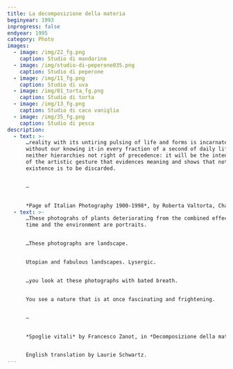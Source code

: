 ```yaml
---
title: La decomposizione della materia
beginyear: 1993
inprogress: false
endyear: 1995
category: Photo
images:
  - image: /img/22_fg.png
    caption: Studio di mandarino
  - image: /img/studio-di-peperone035.png
    caption: Studio di peperone
  - image: /img/11_fg.png
    caption: Studio di uva
  - image: /img/01_torta_fg.png
    caption: Studio di torta
  - image: /img/13_fg.png
    caption: Studio di caco vaniglia
  - image: /img/35_fg.png
    caption: Studio di pesca
description:
  - text: >-
      …reality with its untiring pulsing of life and forms is incarnated-
      without our knowing it-in every fraction of a second of daily life, with
      neither hierarchies not right of precedence: it will be the intentionality
      of the artistic gesture that evidences meaning and shows that nothing of
      existence is to be discarded.


      —


      *Page of Italian Photography 1900-1998*, by Roberta Valtorta, Charta 1998.
  - text: >-
      …These photograhs of plants deteriorating from the combined effects of
      time and the environment are portraits.


      …These photographs are landscape.


      Utopian and fabulous landscapes. Lysergic.


      …you look at these photographs with bated breath.


      You see a nature that is at once fascinating and frightening.


      —


      *Spoglie vitali* by Francesco Zanot, in *Decomposizione della materia* by Bruna Ginammi, Galerie Mazzoli Berlin, March 2023.


      English translation by Laurie Schwartz.
---
```

